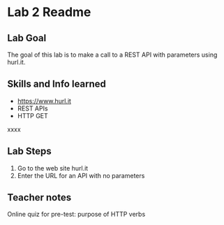 # Lab 2 Readme

## Lab Goal

The goal of this lab is to make a call to a REST API with parameters using hurl.it.


## Skills and Info learned

- https://www.hurl.it
- REST APIs
- HTTP GET

xxxx

## Lab Steps

1. Go to the web site hurl.it
2. Enter the URL for an API with no parameters



## Teacher notes
Online quiz for pre-test: purpose of HTTP verbs